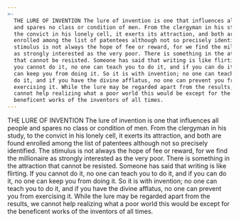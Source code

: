 ```yaml
---
>-
  THE LURE OF INVENTION The lure of invention is one that influences all people
  and spares no class or condition of men. From the clergyman in his study, to
  the convict in his lonely cell, it exerts its attraction, and both are found
  enrolled among the list of patentees although not so precisely identified. The
  stimulus is not always the hope of fee or reward, for we find the millionaire
  as strongly interested as the very poor. There is something in the attraction
  that cannot be resisted. Someone has said that writing is like flirting. If
  you cannot do it, no one can teach you to do it, and if you can do it, no one
  can keep you from doing it. So it is with invention; no one can teach you to
  do it, and if you have the divine afflatus, no one can prevent you from
  exercising it. While the lure may be regarded apart from the results, we
  cannot help realizing what a poor world this would be except for the
  beneficent works of the inventors of all times.
---
```


THE LURE OF INVENTION The lure of invention is one that influences all people and spares no class or condition of men. From the clergyman in his study, to the convict in his lonely cell, it exerts its attraction, and both are found enrolled among the list of patentees although not so precisely identified. The stimulus is not always the hope of fee or reward, for we find the millionaire as strongly interested as the very poor. There is something in the attraction that cannot be resisted. Someone has said that writing is like flirting. If you cannot do it, no one can teach you to do it, and if you can do it, no one can keep you from doing it. So it is with invention; no one can teach you to do it, and if you have the divine afflatus, no one can prevent you from exercising it. While the lure may be regarded apart from the results, we cannot help realizing what a poor world this would be except for the beneficent works of the inventors of all times.